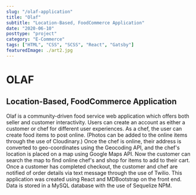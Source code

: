 ```yaml
---
slug: "/olaf-application"
title: "Olaf"
subtitle: "Location-Based, FoodCommerce Application"
date: "2020-06-10"
posttype: "project"
category: "E-Commerce"
tags: ["HTML", "CSS", "SCSS", "React", "Gatsby"]
featuredImage: ./art2.jpg
---
```


# OLAF

## Location-Based, FoodCommerce Application

Olaf is a community-driven food service web application which offers both seller and customer interactivity. Users can create an account as either a customer or chef for different user experiences. As a chef, the user can create food items to post online. (Photos can be added to the online items through the use of Cloudinary.) Once the chef is online, their address is converted to geo-coordinates using the Geocoding API, and the chef's location is placed on a map using Google Maps API. Now the customer can search the map to find online chef's and shop for items to add to their cart. Once a customer has completed checkout, the customer and chef are notified of order details via text message through the use of Twilio. This application was created using React and MDBootstrap on the front end. Data is stored in a MySQL database with the use of Sequelize NPM.
